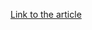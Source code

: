 [Link to the article](https://gdatasoftware.com/blog/2014/06/23953-analysis-of-uroburos-using-windbg)
